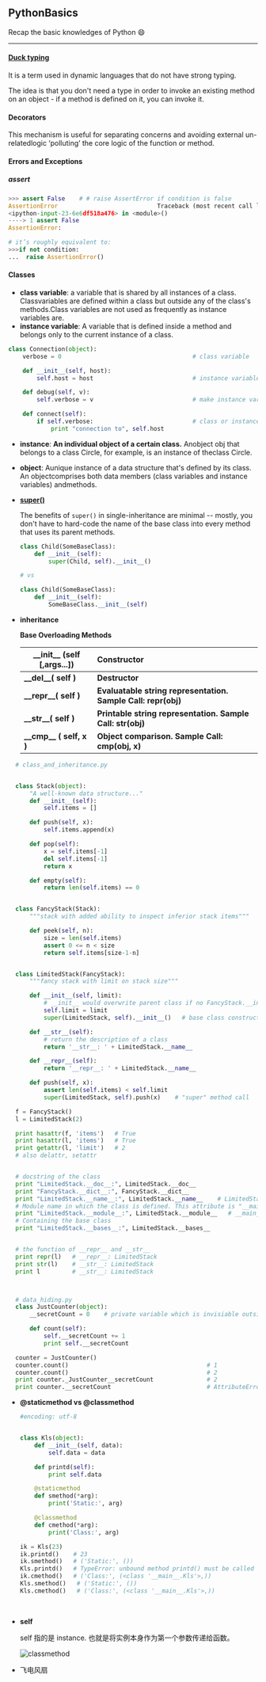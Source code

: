 ## PythonBasics

​Recap the basic knowledges of Python :smile:

---

#### [Duck typing](http://stackoverflow.com/questions/4205130/what-is-duck-typing)

It is a term used in dynamic languages that do not have strong typing.

The idea is that you don't need a type in order to invoke an existing method on an object - if a method is defined on it, you can invoke it.



#### Decorators

This mechanism is useful for separating concerns and avoiding external un-relatedlogic ‘polluting’ the core logic of the function or method.     



#### Errors and Exceptions

##### assert

``` python
>>> assert False    # # raise AssertError if condition is false
AssertionError                            Traceback (most recent call last)
<ipython-input-23-6e6df518a476> in <module>()
----> 1 assert False
AssertionError:

# it’s roughly equivalent to:
>>>if not condition:
...  raise AssertionError()
```



#### Classes

* **class variable**: a variable that is shared by all instances of a class. Classvariables are defined within a class but outside any of the class's methods.Class variables are not used as frequently as instance variables are.
* **instance variable**: A variable that is defined inside a method and belongs only to the current instance of a class.

``` python
class Connection(object):
    verbose = 0                                     # class variable

    def __init__(self, host):
        self.host = host                            # instance variable

    def debug(self, v):
        self.verbose = v                            # make instance variable

    def connect(self):
        if self.verbose:                            # class or instance variable?
            print "connection to", self.host
```

* **instance**: **An individual object of a certain class.** Anobject obj that belongs to a class Circle, for example, is an instance of theclass Circle.
* **object**: Aunique instance of a data structure that's defined by its class. An objectcomprises both data members (class variables and instance variables) andmethods.


* **[super()](http://stackoverflow.com/questions/222877/how-to-use-super-in-python)**
  
  The benefits of `super()` in single-inheritance are minimal -- mostly, you don't have to hard-code the name of the base class into every method that uses its parent methods.
  
  ``` python
  class Child(SomeBaseClass):
      def __init__(self):
          super(Child, self).__init__()
  
  # vs
  
  class Child(SomeBaseClass):
      def __init__(self):
          SomeBaseClass.__init__(self)
  ```


* **inheritance**
  
  **Base Overloading Methods**
  
  | \_\_init__ (self [,args...]) | Constructor                              |
  | ---------------------------- | :--------------------------------------- |
  | **\_\_del__( self )**        | **Destructor**                           |
  | **\_\_repr__( self )**       | **Evaluatable string representation. Sample Call: repr(obj)** |
  | **\_\_str__( self )**        | **Printable string representation. Sample Call: str(obj)** |
  | **\_\_cmp__ ( self, x )**    | **Object comparison. Sample Call: cmp(obj, x)** |

``` python
  # class_and_inheritance.py


  class Stack(object):
      "A well-known data structure..."
      def __init__(self):
          self.items = []

      def push(self, x):
          self.items.append(x)

      def pop(self):
          x = self.items[-1]
          del self.items[-1]
          return x

      def empty(self):
          return len(self.items) == 0


  class FancyStack(Stack): 
      """stack with added ability to inspect inferior stack items"""

      def peek(self, n):
          size = len(self.items)
          assert 0 <= n < size
          return self.items[size-1-n]


  class LimitedStack(FancyStack):  
      """fancy stack with limit on stack size"""

      def __init__(self, limit):
          # __init__ would overwrite parent class if no FancyStack.__init__(self)
          self.limit = limit
          super(LimitedStack, self).__init__()   # base class constructor

      def __str__(self):
          # return the description of a class
          return '__str__: ' + LimitedStack.__name__

      def __repr__(self):
          return '__repr__: ' + LimitedStack.__name__

      def push(self, x):
          assert len(self.items) < self.limit
          super(LimitedStack, self).push(x)    # "super" method call

  f = FancyStack()
  l = LimitedStack(2)

  print hasattr(f, 'items')   # True   
  print hasattr(l, 'items')   # True
  print getattr(l, 'limit')   # 2
  # also delattr, setattr


  # docstring of the class
  print "LimitedStack.__doc__:", LimitedStack.__doc__     
  print "FancyStack.__dict__:", FancyStack.__dict__
  print "LimitedStack.__name__:", LimitedStack.__name__    # LimitedStack
  # Module name in which the class is defined. This attribute is "__main__" in interactive mode.
  print "LimitedStack.__module__:", LimitedStack.__module__   # __main__
  # Containing the base class
  print "LimitedStack.__bases__:", LimitedStack.__bases__


  # the function of __repr__ and __str__
  print repr(l)   # __repr__: LimitedStack
  print str(l)    # __str__: LimitedStack
  print l         # __str__: LimitedStack



  # data_hiding.py
  class JustCounter(object):
      __secretCount = 0    # private variable which is invisiable outside the class

      def count(self):
          self.__secretCount += 1
          print self.__secretCount

  counter = JustCounter()
  counter.count()                                       # 1
  counter.count()                                       # 2
  print counter._JustCounter__secretCount               # 2
  print counter.__secretCount                           # AttributeError
```

* **@staticmethod vs @classmethod**
  
  ``` python
  #encoding: utf-8
  
  
  class Kls(object):
      def __init__(self, data):
          self.data = data
  
      def printd(self):
          print self.data
  
      @staticmethod
      def smethod(*arg):
          print('Static:', arg)
  
      @classmethod
      def cmethod(*arg):
          print('Class:', arg)
  
  ik = Kls(23)
  ik.printd()    # 23
  ik.smethod()   # ('Static:', ())
  Kls.printd()   # TypeError: unbound method printd() must be called with Kls instance as first argument
  ik.cmethod()   # ('Class:', (<class '__main__.Kls'>,))
  Kls.smethod()   # ('Static:', ())
  Kls.cmethod()   # ('Class:', (<class '__main__.Kls'>,))
  ```
  
  ​
  
* **self**
  
  self 指的是 instance. 也就是将实例本身作为第一个参数传递给函数。
  
  ![classmethod](https://github.com/shirleyChou/PythonTricks/tree/master/Res/trans-classmethod-staticmethod-1.png)
  
* 飞电风扇
